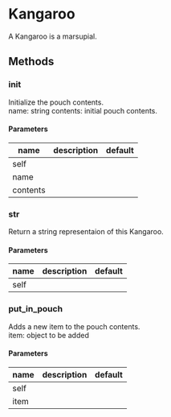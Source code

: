 # Kangaroo

A Kangaroo is a marsupial.

## Methods

### **init**

Initialize the pouch contents.  
name: string contents: initial pouch contents.

#### Parameters

| name     | description | default |
| -------- | ----------- | ------- |
| self     |             |
| name     |             |
| contents |             |

### **str**

Return a string representaion of this Kangaroo.

#### Parameters

| name | description | default |
| ---- | ----------- | ------- |
| self |             |

### put_in_pouch

Adds a new item to the pouch contents.  
item: object to be added

#### Parameters

| name | description | default |
| ---- | ----------- | ------- |
| self |             |
| item |             |
